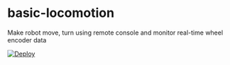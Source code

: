 # basic-locomotion
Make robot move, turn using remote console and monitor real-time wheel encoder data

[![Deploy](https://kaia.ai/assets/images/deploy.png)](https://kaia.ai/deploy)
